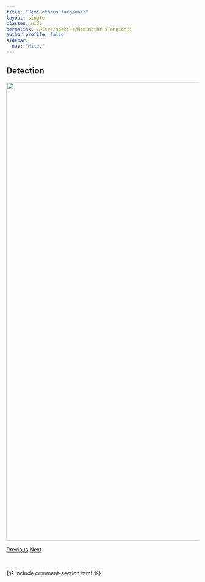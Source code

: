 ```yaml
---
title: "Heminothrus targionii"
layout: single
classes: wide
permalink: /Mites/species/HeminothrusTargionii
author_profile: false
sidebar:
  nav: "Mites"
---
```


<h2>Detection</h2>

<a href="https://drive.google.com/uc?export=view&id=1c_ZhpFPNTO02ojSvCSZgiuq5Qp-BOB-B">
<img src="https://drive.google.com/uc?export=view&id=1c_ZhpFPNTO02ojSvCSZgiuq5Qp-BOB-B" height = "1200" width = "800">
</a>


<a href="/DevelopmentWebsite/Mites/species/HeminothrusLongisetosus" class="pagination--pager" title="Heminothrus longisetosus">Previous</a> <a href="/DevelopmentWebsite/Mites/species/HeminothrusThori" class="pagination--pager" title="Heminothrus thori">Next</a>

<p>&nbsp;</p>

{% include comment-section.html %}
